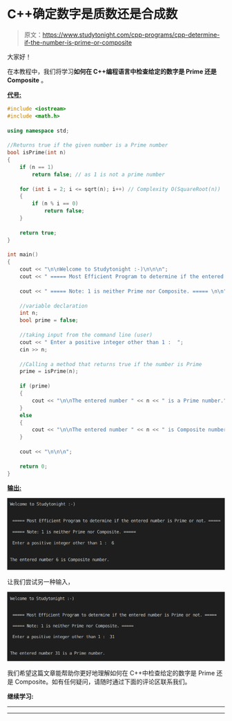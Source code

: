 # C++确定数字是质数还是合成数

> 原文：<https://www.studytonight.com/cpp-programs/cpp-determine-if-the-number-is-prime-or-composite>

大家好！

在本教程中，我们将学习**如何在 C++编程语言中检查给定的数字是 Prime 还是 Composite** 。

<u>**代号:**</u>

```cpp
#include <iostream>
#include <math.h>

using namespace std;

//Returns true if the given number is a Prime number
bool isPrime(int n)
{
    if (n == 1)
        return false; // as 1 is not a prime number

    for (int i = 2; i <= sqrt(n); i++) // Complexity O(SquareRoot(n))
    {
        if (n % i == 0)
            return false;
    }

    return true;
}

int main()
{
    cout << "\n\nWelcome to Studytonight :-)\n\n\n";
    cout << " ===== Most Efficient Program to determine if the entered number is Prime or not. ===== \n\n";

    cout << " ===== Note: 1 is neither Prime nor Composite. ===== \n\n";

    //variable declaration
    int n;
    bool prime = false;

    //taking input from the command line (user)
    cout << " Enter a positive integer other than 1 :  ";
    cin >> n;

    //Calling a method that returns true if the number is Prime
    prime = isPrime(n);

    if (prime)
    {
        cout << "\n\nThe entered number " << n << " is a Prime number.";
    }
    else
    {
        cout << "\n\nThe entered number " << n << " is Composite number.";
    }

    cout << "\n\n\n";

    return 0;
} 
```

<u>**输出:**</u>

![C++ prime or composite number program output](img/f7215e2a6ea62b89622d3f6ea2e6c3d7.png)

让我们尝试另一种输入，

![C++ prime or composite number program output](img/ac2d7bc6a2796448764e14237d327520.png)

我们希望这篇文章能帮助你更好地理解如何在 C++中检查给定的数字是 Prime 还是 Composite。如有任何疑问，请随时通过下面的评论区联系我们。

**继续学习:**

* * *

* * *
